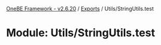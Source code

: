 [OneBE Framework - v2.6.20](../README.md) / [Exports](../modules.md) / Utils/StringUtils.test

# Module: Utils/StringUtils.test
